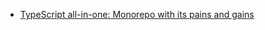 - [TypeScript all-in-one: Monorepo with its pains and gains](https://silverhand.substack.com/p/typescript-all-in-one#%C2%A7choosing-package-manager)